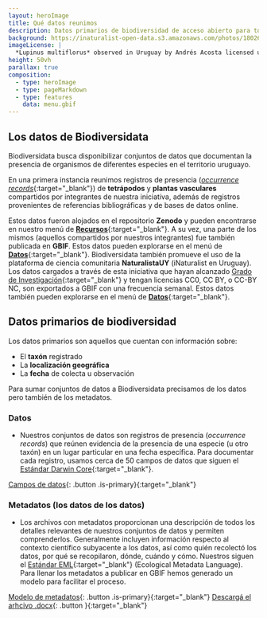 ```yaml
---
layout: heroImage
title: Qué datos reunimos
description: Datos primarios de biodiversidad de acceso abierto para todas y todos
background: https://inaturalist-open-data.s3.amazonaws.com/photos/180266868/original.jpg
imageLicense: |
  *Lupinus multiflorus* observed in Uruguay by Andrés Acosta licensed under [CC-BY-NC](http://creativecommons.org/licenses/by-nc/4.0/) via [iNaturalist](https://www.gbif.org/occurrence/3698255731)
height: 50vh
parallax: true
composition:
  - type: heroImage
  - type: pageMarkdown
  - type: features
    data: menu.gbif
---
```


## Los datos de Biodiversidata

Biodiversidata busca disponibilizar conjuntos de datos que documentan la presencia de organismos de diferentes especies en el territorio uruguayo.

En una primera instancia reunimos registros de presencia ([*occurrence records*](https://www.gbif.org/es/data-quality-requirements-occurrences){:target="_blank"}) de **tetrápodos** y **plantas vasculares** compartidos por integrantes de nuestra iniciativa, además de registros provenientes de referencias bibliográficas y de bases de datos online.  

Estos datos fueron alojados en el repositorio **Zenodo** y pueden encontrarse en nuestro menú de [**Recursos**](/recursos/bases-de-datos/){:target="_blank"}. A su vez, una parte de los mismos (aquellos compartidos por nuestros integrantes) fue también publicada en **GBIF**. Estos datos pueden explorarse en el menú de [**Datos**](http://127.0.0.1:4000/datos/buscar/?publishingOrg=862f7ec3-3134-4dce-ab5a-03c81f54bd72&view=MAP){:target="_blank"}. Biodiversidata también promueve el uso de la plataforma de ciencia comunitaria **NaturalistaUY** (iNaturalist en Uruguay). Los datos cargados a través de esta iniciativa que hayan alcanzado [Grado de Investigación](https://www.naturalista.uy/pages/ayuda+uy#observations-quality){:target="_blank"} y tengan licencias CC0, CC BY, o CC-BY NC, son exportados a GBIF con una frecuencia semanal. Estos datos también pueden explorarse en el menú de [**Datos**](http://127.0.0.1:4000/datos/buscar/?publishingOrg=28eb1a3f-1c15-4a95-931a-4af90ecb574d&view=MAP){:target="_blank"}.

## Datos primarios de biodiversidad

Los datos primarios son aquellos que cuentan con información sobre:

  - El **taxón** registrado
  - La **localización geográfica**
  - La **fecha** de colecta u observación

Para sumar conjuntos de datos a Biodiversidata precisamos de los datos pero también de los metadatos.

### Datos

+ Nuestros conjuntos de datos son registros de presencia (*occurrence records*) que reúnen evidencia de la presencia de una especie (u otro taxón) en un lugar particular en una fecha específica. Para documentar cada registro, usamos cerca de 50 campos de datos que siguen el [Estándar Darwin Core](https://dwc.tdwg.org/){:target="_blank"}.

[Campos de datos](https://github.com/biodiversidata/rBiodiversidata/blob/df1a6483c38d2a9a2f00c1d4b6a3aa4e5347f66c/Useful%20files/biodiversidata_terms_DwC.csv){: .button .is-primary}{:target="_blank"}


### Metadatos (los datos de los datos)

+ Los archivos con metadatos proporcionan una descripción de todos los detalles relevantes de nuestros conjuntos de datos y permiten comprenderlos. Generalmente incluyen información respecto al contexto científico subyacente a los datos, así como quién recolectó los datos, por qué se recopilaron, dónde, cuándo y cómo. Nuestros siguen el [Estándar EML](https://eml.ecoinformatics.org/){:target="_blank"} (Ecological Metadata Language). Para llenar  los metadatos a publicar en GBIF hemos generado un modelo para facilitar el proceso.

[Modelo de metadatos](https://github.com/bienflorencia/rBiodiversidata/blob/f93a6c97fa56c28d7645ee49ae491ef62fef8754/Useful%20files/Modelo_Metadata.md){: .button .is-primary}{:target="_blank"} [Descargá el arhcivo .docx](https://github.com/bienflorencia/rBiodiversidata/raw/f93a6c97fa56c28d7645ee49ae491ef62fef8754/Useful%20files/Modelo_Metadata.docx){: .button }{:target="_blank"}
